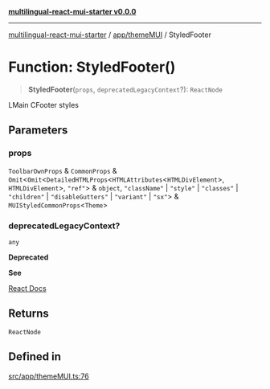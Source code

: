 [**multilingual-react-mui-starter v0.0.0**](../../../README.md)

---

[multilingual-react-mui-starter](../../../modules.md) / [app/themeMUI](../README.md) / StyledFooter

# Function: StyledFooter()

> **StyledFooter**(`props`, `deprecatedLegacyContext`?): `ReactNode`

LMain CFooter styles

## Parameters

### props

`ToolbarOwnProps` & `CommonProps` & `Omit`\<`Omit`\<`DetailedHTMLProps`\<`HTMLAttributes`\<`HTMLDivElement`\>, `HTMLDivElement`\>, `"ref"`\> & `object`, `"className"` \| `"style"` \| `"classes"` \| `"children"` \| `"disableGutters"` \| `"variant"` \| `"sx"`\> & `MUIStyledCommonProps`\<`Theme`\>

### deprecatedLegacyContext?

`any`

**Deprecated**

**See**

[React Docs](https://legacy.reactjs.org/docs/legacy-context.html#referencing-context-in-lifecycle-methods)

## Returns

`ReactNode`

## Defined in

[src/app/themeMUI.ts:76](https://github.com/mjleb/multilingual-react-mui-starter/blob/a8952bf59aef2b527f753160c05cc3112010bbf8/src/app/themeMUI.ts#L76)

